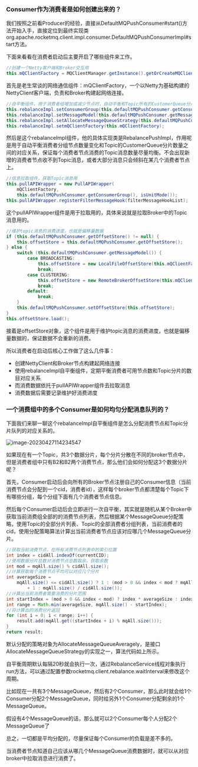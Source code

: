 ### Consumer作为消费者是如何创建出来的？

我们按照之前看Producer的经验，直接从DefaultMQPushConsumer#start()方法开始入手，直接定位到最终实现类org.apache.rocketmq.client.impl.consumer.DefaultMQPushConsumerImpl#start方法。

下面来看看在消费者启动后主要开启了哪些组件来工作。

```java
//创建一个Netty客户端和Broker交互用
this.mQClientFactory = MQClientManager.getInstance().getOrCreateMQClientInstance(this.defaultMQPushConsumer, this.rpcHook);
```

首先是老生常谈的网络通信组件：mQClientFactory，一个以Netty为基础构建的NettyClient客户端，负责和Broker构建起网络连接。

```java
//自平衡组件，用于消费者组增加或减少节点时，自动平衡和Topic所有的CustomerQueue分片对应关系
this.rebalanceImpl.setConsumerGroup(this.defaultMQPushConsumer.getConsumerGroup());
this.rebalanceImpl.setMessageModel(this.defaultMQPushConsumer.getMessageModel());
this.rebalanceImpl.setAllocateMessageQueueStrategy(this.defaultMQPushConsumer.getAllocateMessageQueueStrategy());
this.rebalanceImpl.setmQClientFactory(this.mQClientFactory);
```

然后是这个rebalanceImpl组件，他的具体实现类是RebalancePushImpl，作用呢是用于自动平衡消费者分组节点数量变化和Topic的CustomerQueue分片数量之间的对应关系，保证每个消费者节点消费的Topic消息数量尽量均衡。不会出现新增的消费者节点收不到Topic消息，或者大部分消息只会倾斜在某几个消费者节点上。

```java
//信息拉取组件，获取Topic消息用
this.pullAPIWrapper = new PullAPIWrapper(
    mQClientFactory,
    this.defaultMQPushConsumer.getConsumerGroup(), isUnitMode());
this.pullAPIWrapper.registerFilterMessageHook(filterMessageHookList);
```

这个pullAPIWrapper组件是用于拉取用的，具体来说就是拉取Broker中的Topic消息用的。

```java
//维护topic消息的消费进度，也就是偏移量数据
if (this.defaultMQPushConsumer.getOffsetStore() != null) {
    this.offsetStore = this.defaultMQPushConsumer.getOffsetStore();
} else {
    switch (this.defaultMQPushConsumer.getMessageModel()) {
        case BROADCASTING:
            this.offsetStore = new LocalFileOffsetStore(this.mQClientFactory, this.defaultMQPushConsumer.getConsumerGroup());
            break;
        case CLUSTERING:
            this.offsetStore = new RemoteBrokerOffsetStore(this.mQClientFactory, this.defaultMQPushConsumer.getConsumerGroup());
            break;
        default:
            break;
    }
    this.defaultMQPushConsumer.setOffsetStore(this.offsetStore);
}
this.offsetStore.load();
```

接着是offsetStore对象，这个组件是用于维护topic消息的消费进度，也就是偏移量数据的，保证数据不会重新的消费。

所以消费者在启动后核心工作做了这么几件事：

- 创建NettyClient和Broker节点构建起网络连接
- 使用rebalanceImpl自平衡组件，定期平衡消费者可用节点数和Topic分片的数目对应关系
- 而消费数据依托于pullAPIWrapper组件去拉取消息
- 消费数据后需要记录维护好消费进度



### 一个消费组中的多个Consumer是如何均匀分配消息队列的？

下面我们来聊一聊这个rebalanceImpl自平衡组件是怎么分配消费节点和Topic分片队列的对应关系的。

![image-20230427114234547](https://alex-img-1253982387.cos.ap-nanjing.myqcloud.com/Typora-wm/202304271142588.png)

如果现在有一个Topic，共3个数据分片，每个分片分散在不同的broker节点中，但是消费者组中只有B2和B2两个消费节点，那么他们会如何分配这3个数据分片呢？

首先，Consumer启动后会向所有的Broker节点注册自己的Consumer信息（当前消费节点会分配到一个cid，消费者id），这样每个broker节点都清楚每个Topic下有哪些分组，每个分组下面有几个消费者节点信息。

然后每个Consumer启动后会立即进行一次自平衡，其实就是随机从某个Broker中获取当前消费组全部的的消费节点列表，然后根据某个MessageQueue分配策略，使用Topic的全部分片列表、Topic的全部消费者分组列表，当前消费者的cid，使用分配策略算法计算出当前消费者节点应该对应哪几个MessageQueue分片。

```java
//获取当前消费节点，在所有消费节点列表中的索引位置
int index = cidAll.indexOf(currentCID);
//使用数据分片总数对消费节点总数取余，获取余数
int mod = mqAll.size() % cidAll.size();
//计算获取每个消费节点平均可以对应几个分片
int averageSize =
    mqAll.size() <= cidAll.size() ? 1 : (mod > 0 && index < mod ? mqAll.size() / cidAll.size()
        + 1 : mqAll.size() / cidAll.size());
//计算出当前消费者需要消费的分片范围
int startIndex = (mod > 0 && index < mod) ? index * averageSize : index * averageSize + mod;
int range = Math.min(averageSize, mqAll.size() - startIndex);
//将计算出的消费分片返回
for (int i = 0; i < range; i++) {
    result.add(mqAll.get((startIndex + i) % mqAll.size()));
}
return result;
```

默认分配的策略对象为AllocateMessageQueueAveragely，是接口AllocateMessageQueueStrategy的实现之一，算法代码如上所示。

自平衡周期默认每隔20秒就会执行一次，通过RebalanceService线程对象执行run方法，可以通过配置参数rocketmq.client.rebalance.waitInterval来修改这个周期。

比如现在一共有3个MessageQueue，然后有2个Consumer，那么此时就会给1个Consumer分配2个MessageQueue，同时给另外1个Consumer分配剩余的1个MessageQueue。

假设有4个MessageQueue的话，那么就可以2个Consumer每个人分配2个MessageQueue了

总之，一切都是平均分配的，尽量保证每个Consumer的负载是差不多的。

当消费者节点知道自己应该从哪几个MessageQueue消费数据时，就可以从对应broker中拉取消息进行消费了。




